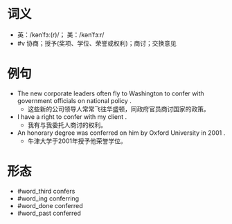 # 词义
- 英：/kənˈfɜː(r)/； 美：/kənˈfɜːr/
- #v 协商；授予(奖项、学位、荣誉或权利)；商讨；交换意见
# 例句
- The new corporate leaders often fly to Washington to confer with government officials on national policy .
	- 这些新的公司领导人常常飞往华盛顿，同政府官员商讨国家的政策。
- I have a right to confer with my client .
	- 我有与我委托人商讨的权利。
- An honorary degree was conferred on him by Oxford University in 2001 .
	- 牛津大学于2001年授予他荣誉学位。
# 形态
- #word_third confers
- #word_ing conferring
- #word_done conferred
- #word_past conferred
